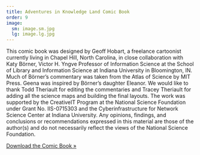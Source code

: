 ```yaml
---
title: Adventures in Knowledge Land Comic Book
order: 9
image:
  sm: image.sm.jpg
  lg: image.lg.jpg
---
```

This comic book was designed by Geoff Hobart, a freelance cartoonist currently living in Chapel Hill, North Carolina, in close collaboration with Katy Börner, Victor H. Yngve Professor of Information Science at the School of Library and Information Science at Indiana University in Bloomington, IN. Much of Börner’s commentary was taken from the Atlas of Science by MIT Press. Geena was inspired by Börner’s daughter Eleanor. We would like to thank Todd Theriault for editing the commentaries and Tracey Theriault for adding all the science maps and building the final layouts. The work was supported by the CreativeIT Program at the National Science Foundation under Grant No. IIS-0715303 and the Cyberinfrastructure for Network Science Center at Indiana University. Any opinions, findings, and conclusions or recommendations expressed in this material are those of the author(s) and do not necessarily reflect the views of the National Science Foundation.

[Download the Comic Book »](https://scimaps.org/hosting/learning-material/adventures-in-knowledge-land-comic-book/comicbook_web.pdf)